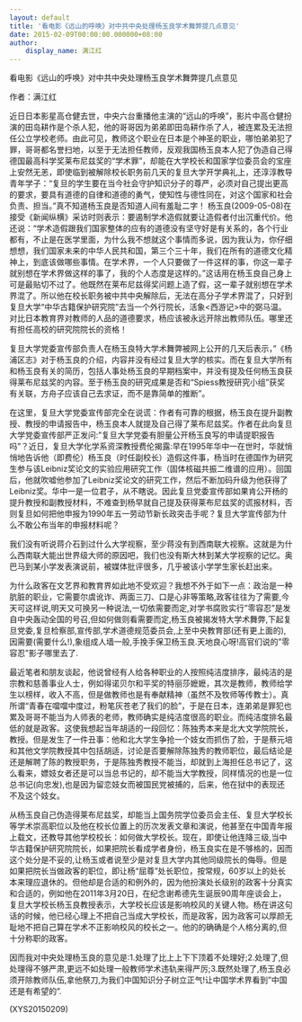 ```yaml
---
layout: default
title: '看电影《远山的呼唤》对中共中央处理杨玉良学术舞弊提几点意见'
date: 2015-02-09T00:00:00.000000+08:00
author:
    display_name: 满江红
---
```


看电影《远山的呼唤》对中共中央处理杨玉良学术舞弊提几点意见

作者：满江红

近日日本影星高仓健去世，中央六台重播他主演的“远山的呼唤”，影片中高仓健扮演的田岛耕作是个杀人犯，他的哥哥因为弟弟即田岛耕作杀了人，被连累及无法担任公立学校老师。由此可见，教师这个职业在日本是个神圣的职业，哪怕弟弟犯了罪，哥哥都名誉扫地，以至于无法担任教师，反观我国杨玉良本人犯了伪造自己得德国最高科学奖莱布尼兹奖的“学术罪”，却能在大学校长和国家学位委员会的宝座上安然无恙，即使临到被解除校长职务前几天的复旦大学开学典礼上，还淳淳教导青年学子：“复旦的学生要在当今社会守护知识分子的尊严，必须对自己提出更高的要求，要具有道德的自律和道德的勇气，使知性与德性同在，对这个国家和社会负责、担当。”真不知道杨玉良是否知道人间有羞耻二字！ 杨玉良(2009-05-08)在接受《新闻纵横》采访时则表示：要遏制学术造假就要让造假者付出沉重代价。他还说：“学术造假跟我们国家整体的应有的道德没有坚守好是有关系的，各个行业都有，不止是在医学里面，为什么我不想就这个事情而多说，因为我认为，你仔细想想，我们国家未来的中华人民共和国，第三个三十年，我们在所有的道德文化精神上，到底该做哪些事情。在学术界，一个人只要做了一件这样的事，你这一辈子就别想在学术界做这样的事了，我的个人态度是这样的。”这话用在杨玉良自己身上可是最贴切不过了。他既然在莱布尼兹得奖问题上造了假，这一辈子就别想在学术界混了。所以他在校长职务被中共中央解除后，无法在高分子学术界混了，只好到复旦大学“中华古籍保护研究院”去当一个外行院长，活象<西游记>中的弼马温。对比日本教育界对教师的人品的道德要求，杨应该被永远开除出教师队伍。哪里还有担任高校的研究院院长的资格！

复旦大学党委宣传部负责人在杨玉良特大学术舞弊被网上公开的几天后表示，”《杨浦区志》对于杨玉良的介绍，内容并没有经过复旦大学的核实。而在复旦大学所有和杨玉良有关的简历，包括人事处杨玉良的早期档案中，并没有提及任何杨玉良获得莱布尼兹奖的内容。至于杨玉良的研究成果是否和“Spiess教授研究小组”获奖有关联，方舟子应该自己去求证，而不是靠简单的推断”。

在这里，复旦大学党委宣传部完全在说谎：作者有可靠的根据，杨玉良在提升副教授、教授的申请报告中，杨玉良本人就提及自己得了莱布尼兹奖。作者在此向复旦大学党委宣传部严正发问:”复旦大学党委有胆量公开杨玉良写的申请提职报告吗”？近日，复旦大学化学系资深教授费伦揭露:早在1995年华中一在世时，华就悄悄地告诉他（即费伦）杨玉良（时任副校长）造假这件事，杨当时在德国作为研究生参与该Leibniz奖论文的实验应用研究工作（固体核磁共振二维谱的应用）。回国后，他就吹嘘他参加了Leibniz奖论文的研究工作，然后不断加码升级为他获得了Leibniz奖。华中一是一位君子，从不瞎说。因此复旦党委宣传部如果肯公开杨的提升教授和副教授材料，不难查到杨早就自己提及获得莱布尼兹奖的谎报材料，否则复旦如何把他申报为1990年五一劳动节新长政突击手呢？复旦大学宣传部为什么不敢公布当年的申报材料呢？

我们没有听说蒋介石到过什么大学视察，至少蒋没有到西南联大视察。这就是为什么西南联大能出世界级大师的原因吧，我们也没有斯大林到某大学视察的记忆。奥巴马到某小学发表演说前，被媒体批评很多，几乎被该小学学生家长赶出来。

为什么政客在文艺界和教育界如此地不受欢迎？我想不外于如下一点：政治是一种肮脏的职业，它需要尔虞讹诈、两面三刀、口是心非等策略,政客往往为了需要,今天可这样说,明天又可换另一种说法,一切依需要而定,对学书腐败实行”零容忍”是发自中央轰动全国的号召,但如何做则看需要而定,杨玉良被揭发特大学术舞弊,下起复旦党委,复旦检察部,宣传部,学术道德规范委员会,上至中央教育部(还有更上面的),因需要(需要什么!),象组成人墙一般,手挽手保卫杨玉良.天地良心呀!高官们说的”零容忍”影子哪里去了.

最近笔者和朋友谈起，他说曾经有人给各种职业的人按照纯洁度排序，最纯洁的是宗教和慈善事业人士，例如得诺贝尔和平奖的特丽莎嬷嬷，其次是教师，教师给学生以榜样，收入不高，但是做教师也是有奉献精神（虽然不及牧师等传教士）。真所谓“青春在噹噹中度过，粉笔灰苍老了我们的脸”，于是在日本，连弟弟是罪犯也累及哥哥不能当为人师表的老师，教师确实是纯洁度很高的职业。而纯洁度排名最低的就是政客。这使我想起当年胡适的一段回忆：陈独秀本来是北大文学院院长，教授。但是发生了一件丑事：他和北大学生争抢一个妓女而抓伤了脸，于是蔡元培和其他文学院教授其中包括胡适，讨论是否要解除陈独秀的教师职位，最后结论是还是解聘了陈的教授职务，于是陈独秀教授不能当，却就到上海担任总书记了，这么看来，嫖妓女者还是可以当总书记的，却不能当大学教授，同样情况的也是一位总书记(向忠发),也是因为留恋妓女而被国民党被捕的，后来，他在狱中的表现还不及这个妓女。

从杨玉良自己伪造得莱布尼兹奖，却能当上国务院学位委员会主任、复旦大学校长等学术崇高职位以及他在校长位置上的历次发表文章和演说，他甚至在中国青年报上载文，还教导其他学校校长：如何做大学校长。现在，即使让他连降三级,当中华古籍保护研究院院长，如果把院长看成学者身份，杨玉良实在是不够格的，因而这个处分是不妥的,让杨玉或者说至少是对复旦大学内其他同级院长的侮辱。但是如果把院长当做政客的职位，即让杨“屈尊”处长职位，按常规，60岁以上的处长本来理应退休的。但他却是合适的和例外的，因为他扮演处长级别的政客十分真实和合适的，例如他在2011年3月20日，在纪念谢希德先生诞辰90周年座谈会上，复旦大学校长杨玉良教授表示，大学校长应该是影响校风的关键人物。杨在讲这句话的时候，他已经心理上不把自己当成大学校长，而是政客，因为政客可以厚颜无耻地不把自己算在学术不正影响校风的校长之一。他的的确确是个人格分离的,但十分称职的政客。

因而我对中央处理杨玉良的意见是:1.处理了比上上下下顶着不处理好;2.处理了,但处理得不够严肃,更远不如处理一般教师学术违轨来得严厉;3.既然处理了,杨玉良必须开除教师队伍,拿他祭刀,为我们中国知识分子树立正气!让中国学术界看到”中国还是有希望的”.

(XYS20150209)


